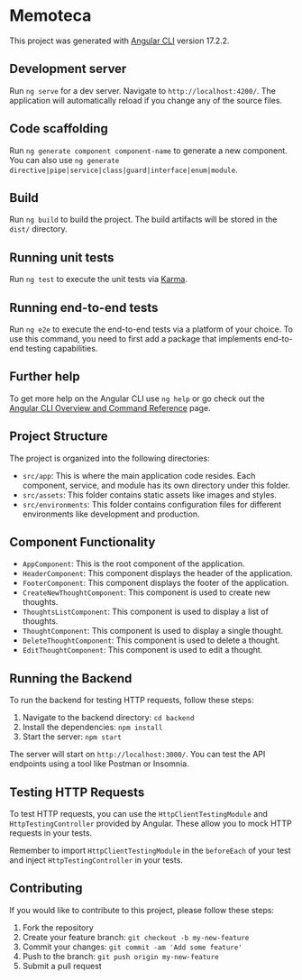 # Memoteca

This project was generated with [Angular CLI](https://github.com/angular/angular-cli) version 17.2.2.

## Development server

Run `ng serve` for a dev server. Navigate to `http://localhost:4200/`. The application will automatically reload if you change any of the source files.

## Code scaffolding

Run `ng generate component component-name` to generate a new component. You can also use `ng generate directive|pipe|service|class|guard|interface|enum|module`.

## Build

Run `ng build` to build the project. The build artifacts will be stored in the `dist/` directory.

## Running unit tests

Run `ng test` to execute the unit tests via [Karma](https://karma-runner.github.io).

## Running end-to-end tests

Run `ng e2e` to execute the end-to-end tests via a platform of your choice. To use this command, you need to first add a package that implements end-to-end testing capabilities.

## Further help

To get more help on the Angular CLI use `ng help` or go check out the [Angular CLI Overview and Command Reference](https://angular.io/cli) page.
## Project Structure

The project is organized into the following directories:

- `src/app`: This is where the main application code resides. Each component, service, and module has its own directory under this folder.
- `src/assets`: This folder contains static assets like images and styles.
- `src/environments`: This folder contains configuration files for different environments like development and production.

## Component Functionality

- `AppComponent`: This is the root component of the application.
- `HeaderComponent`: This component displays the header of the application.
- `FooterComponent`: This component displays the footer of the application.
- `CreateNewThoughtComponent`: This component is used to create new thoughts.
- `ThoughtsListComponent`: This component is used to display a list of thoughts.
- `ThoughtComponent`: This component is used to display a single thought.
- `DeleteThoughtComponent`: This component is used to delete a thought.
- `EditThoughtComponent`: This component is used to edit a thought.


## Running the Backend

To run the backend for testing HTTP requests, follow these steps:

1. Navigate to the backend directory: `cd backend`
2. Install the dependencies: `npm install`
3. Start the server: `npm start`

The server will start on `http://localhost:3000/`. You can test the API endpoints using a tool like Postman or Insomnia.

## Testing HTTP Requests

To test HTTP requests, you can use the `HttpClientTestingModule` and `HttpTestingController` provided by Angular. These allow you to mock HTTP requests in your tests.

Remember to import `HttpClientTestingModule` in the `beforeEach` of your test and inject `HttpTestingController` in your tests.

## Contributing

If you would like to contribute to this project, please follow these steps:

1. Fork the repository
2. Create your feature branch: `git checkout -b my-new-feature`
3. Commit your changes: `git commit -am 'Add some feature'`
4. Push to the branch: `git push origin my-new-feature`
5. Submit a pull request